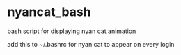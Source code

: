 # nyancat_bash
bash script for displaying nyan cat animation

add this to ~/.bashrc for nyan cat to appear on every login
